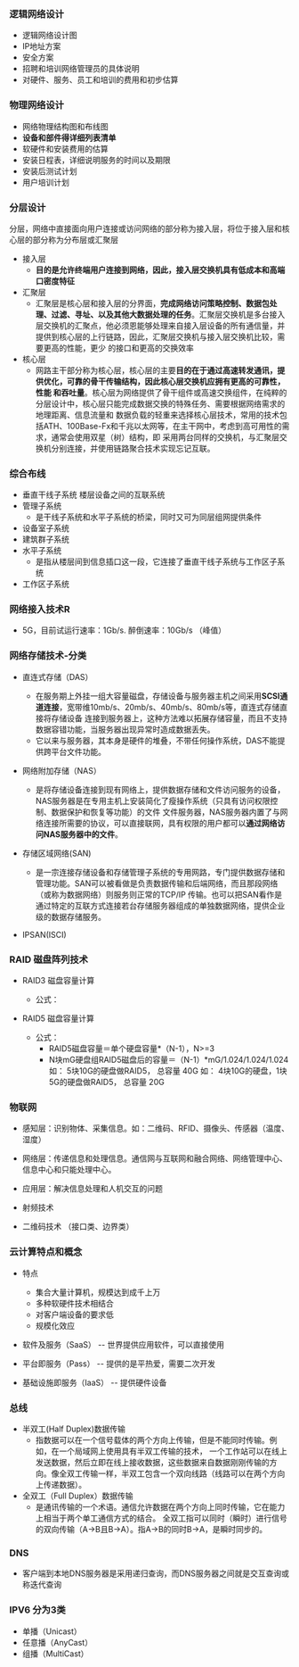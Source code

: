 ### 逻辑网络设计
* 逻辑网络设计图
* IP地址方案
* 安全方案
* 招聘和培训网络管理员的具体说明
* 对硬件、服务、员工和培训的费用和初步估算

### 物理网络设计
* 网络物理结构图和布线图
* **设备和部件得详细列表清单**
* 软硬件和安装费用的估算
* 安装日程表，详细说明服务的时间以及期限
* 安装后测试计划
* 用户培训计划


### 分层设计

分层，网络中直接面向用户连接或访问网络的部分称为接入层，将位于接入层和核心层的部分称为分布层或汇聚层
* 接入层
  * **目的是允许终端用户连接到网络，因此，接入层交换机具有低成本和高端口密度特征**
* 汇聚层
  * 汇聚层是核心层和接入层的分界面，**完成网络访问策略控制、数据包处理、过滤、寻址、以及其他大数据处理的任务**。汇聚层交换机是多台接入
层交换机的汇聚点，他必须恩能够处理来自接入层设备的所有通信量，并提供到核心层的上行链路，因此，汇聚层交换机与接入层交换机比较，需要更高的性能，更少
的接口和更高的交换效率
* 核心层
  * 网路主干部分称为核心层，核心层的主要**目的在于通过高速转发通讯，提供优化，可靠的骨干传输结构，因此核心层交换机应拥有更高的可靠性，性能
和吞吐量**。核心层为网络提供了骨干组件或高速交换组件，在纯粹的分层设计中，核心层只能完成数据交换的特殊任务、需要根据网络需求的地理距离、信息流量和
数据负载的轻重来选择核心层技术，常用的技术包括ATH、100Base-Fx和千兆以太网等，在主干网中，考虑到高可用性的需求，通常会使用双星（树）结构，即
采用两台同样的交换机，与汇聚层交换机分别连接，并使用链路聚合技术实现忘记互联。


### 综合布线
* 垂直干线子系统 楼层设备之间的互联系统
* 管理子系统
  * 是干线子系统和水平子系统的桥梁，同时又可为同层组网提供条件
* 设备室子系统
* 建筑群子系统
* 水平子系统
  * 是指从楼层间到信息插口这一段，它连接了垂直干线子系统与工作区子系统
* 工作区子系统

### 网络接入技术R
* 5G，目前试运行速率：1Gb/s. 醉倒速率：10Gb/s （峰值）


### 网络存储技术-分类

* 直连式存储（DAS）
  * 在服务期上外挂一组大容量磁盘，存储设备与服务器主机之间采用**SCSI通道连接**，宽带维10mb/s、20mb/s、40mb/s、80mb/s等，直连式存储直接将存储设备
连接到服务器上，这种方法难以拓展存储容量，而且不支持数据容错功能，当服务器出现异常时造成数据丢失。
  * 它以来与服务器，其本身是硬件的堆叠，不带任何操作系统，DAS不能提供跨平台文件功能。
  
* 网络附加存储（NAS）
  * 是将存储设备连接到现有网络上，提供数据存储和文件访问服务的设备，NAS服务器是在专用主机上安装简化了瘦操作系统（只具有访问权限控制、数据保护和恢复等功能）的文件
文件服务器，NAS服务器内置了与网络连接所需要的协议，可以直接联网，具有权限的用户都可以**通过网络访问NAS服务器中的文件**。

* 存储区域网络(SAN)
  * 是一宗连接存储设备和存储管理子系统的专用网路，专门提供数据存储和管理功能。SAN可以被看做是负责数据传输和后端网络，而且那段网络（或称为数据网络）则服务则正常的TCP/IP
传输。也可以把SAN看作是通过特定的互联方式连接若台存储服务器组成的单独数据网络，提供企业级的数据存储服务。
* IPSAN(ISCI)

### RAID 磁盘阵列技术
* RAID3 磁盘容量计算
  * 公式：

  
* RAID5 磁盘容量计算
  * 公式：
    * RAID5磁盘容量＝单个硬盘容量*（N-1），N>=3
    * N块mG硬盘组RAID5磁盘后的容量＝（N-1）*mG/1.024/1.024/1.024
    如： 5块10G的硬盘做RAID5， 总容量 40G
    如： 4块10G的硬盘，1块5G的硬盘做RAID5， 总容量 20G
         
### 物联网
* 感知层：识别物体、采集信息。如：二维码、RFID、摄像头、传感器（温度、湿度）
* 网络层：传递信息和处理信息。通信网与互联网和融合网络、网络管理中心、信息中心和只能处理中心。
* 应用层：解决信息处理和人机交互的问题

* 射频技术
* 二维码技术 （接口类、边界类）

### 云计算特点和概念
* 特点
  * 集合大量计算机，规模达到成千上万
  * 多种软硬件技术相结合
  * 对客户端设备的要求低
  * 规模化效应
  
* 软件及服务（SaaS） -- 世界提供应用软件，可以直接使用
* 平台即服务（Pass） -- 提供的是平热爱，需要二次开发
* 基础设施即服务（IaaS） -- 提供硬件设备


### 总线

* 半双工(Half Duplex)数据传输
  * 指数据可以在一个信号载体的两个方向上传输，但是不能同时传输。例如，在一个局域网上使用具有半双工传输的技术，
一个工作站可以在线上发送数据，然后立即在线上接收数据，这些数据来自数据刚刚传输的方向。像全双工传输一样，半双工包含一个双向线路（线路可以在两个方向上传递数据）。
* 全双工（Full Duplex）数据传输 
  * 是通讯传输的一个术语。通信允许数据在两个方向上同时传输，它在能力上相当于两个单工通信方式的结合。
全双工指可以同时（瞬时）进行信号的双向传输（A→B且B→A）。指A→B的同时B→A，是瞬时同步的。

### DNS 
* 客户端到本地DNS服务器是采用递归查询，而DNS服务器之间就是交互查询或称迭代查询

### IPV6 分为3类
* 单播（Unicast）
* 任意播（AnyCast）
* 组播（MultiCast）